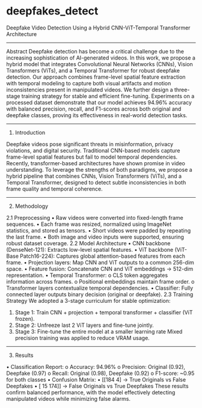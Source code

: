 # deepfakes_detect
Deepfake Video Detection Using a Hybrid CNN-ViT-Temporal Transformer Architecture
________________________________________

Abstract
Deepfake detection has become a critical challenge due to the increasing sophistication of AI-generated videos. In this work, we propose a hybrid model that integrates Convolutional Neural Networks (CNNs), Vision Transformers (ViTs), and a Temporal Transformer for robust deepfake detection. Our approach combines frame-level spatial feature extraction with temporal modeling to capture both visual artifacts and motion inconsistencies present in manipulated videos. We further design a three-stage training strategy for stable and efficient fine-tuning. Experiments on a processed dataset demonstrate that our model achieves 94.96% accuracy with balanced precision, recall, and F1-scores across both original and deepfake classes, proving its effectiveness in real-world detection tasks.
________________________________________

1. Introduction
   
Deepfake videos pose significant threats in misinformation, privacy violations, and digital security. Traditional CNN-based models capture frame-level spatial features but fail to model temporal dependencies. Recently, transformer-based architectures have shown promise in video understanding. To leverage the strengths of both paradigms, we propose a hybrid pipeline that combines CNNs, Vision Transformers (ViTs), and a Temporal Transformer, designed to detect subtle inconsistencies in both frame quality and temporal coherence.
________________________________________
2. Methodology
   
2.1 Preprocessing
•	Raw videos were converted into fixed-length frame sequences.
•	Each frame was resized, normalized using ImageNet statistics, and stored as tensors.
•	Short videos were padded by repeating the last frame.
•	Both image and video inputs were supported, ensuring robust dataset coverage.
2.2 Model Architecture
•	CNN backbone (DenseNet-121): Extracts low-level spatial features.
•	ViT backbone (ViT-Base Patch16-224): Captures global attention-based features from each frame.
•	Projection layers: Map CNN and ViT outputs to a common 256-dim space.
•	Feature fusion: Concatenate CNN and ViT embeddings → 512-dim representation.
•	Temporal Transformer:
o	CLS token aggregates information across frames.
o	Positional embeddings maintain frame order.
o	Transformer layers contextualize temporal dependencies.
•	Classifier: Fully connected layer outputs binary decision (original or deepfake).
2.3 Training Strategy
We adopted a 3-stage curriculum for stable optimization:
1.	Stage 1: Train CNN + projection + temporal transformer + classifier (ViT frozen).
2.	Stage 2: Unfreeze last 2 ViT layers and fine-tune jointly.
3.	Stage 3: Fine-tune the entire model at a smaller learning rate
Mixed precision training was applied to reduce VRAM usage.
________________________________________
3. Results
   
•	Classification Report:
o	Accuracy: 94.96%
o	Precision: Original (0.92), Deepfake (0.97)
o	Recall: Original (0.98), Deepfake (0.92)
o	F1-score: ~0.95 for both classes
•	Confusion Matrix:
•	[[184   4]   → True Originals vs False Deepfakes
•	 [ 15 174]]  → False Originals vs True Deepfakes
These results confirm balanced performance, with the model effectively detecting manipulated videos while minimizing false alarms.

